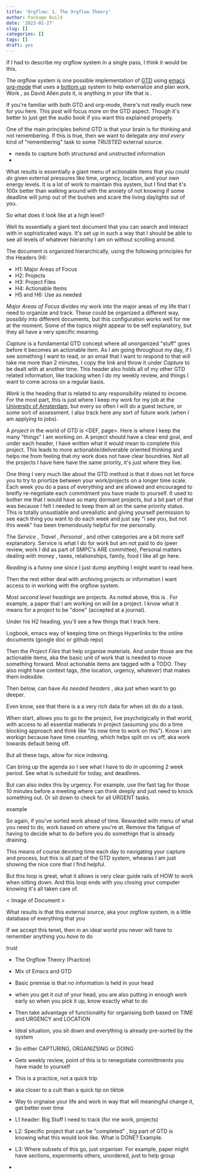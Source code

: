 ```yaml
---
title: 'Orgflow: 1. The Orgflow Theory'
author: Package Build
date: '2023-01-27'
slug: []
categories: []
tags: []
draft: yes
---
```


If I had to describe my orgflow system in a single pass, I think it would be this.

The orgflow system is one possible implementation of [GTD]() using [emacs]() [org-mode]() that uses a [bottom up]() system to help externalize and plan work. Work , as David Allen puts it, is anything in your life that is <work definition>. 

If you're familiar with both GTD and org-mode, there's not really much new for you here.
This post will focus more on the GTD aspect.
Though it's better to just get the audio book if you want this explained properly. 

One of the main principles behind GTD is that your brain is for thinking and not remembering.
If this is true, then we want to delegate _any and every_ kind of "remembering" task to some *TRUSTED* external source.

- needs to capture both structured and unstructed information
- 

What results is essentially a giant menu of actionable items that you _could do_ given external pressures like time, urgency, location, and your own energy levels.
It is a lot of work to maintain this system, but I find that it's 100x better than walking around with the anxiety of not knowing if some deadline will jump out of the bushes and scare the living daylights out of you.

So what does it look like at a high level?

Well its essentially a giant text document that you can search and interact with in sophisticated ways.
It's set up in such a way that I should be able to see all levels of whatever hierarchy I am on without scrolling around.

The document is organized hierarchically, using the following principles for the Headers (H):

* H1: Major Areas of Focus 
* H2: Projects
* H3: Project Files 
* H4: Actionable Items
* H5 and H6: Use as needed

*Major Areas of Focus* divides my work into the major areas of my life that I need to organize and track.
These could be organized a different way, possibly into different documents, but this configuration works well for me at the moment.
Some of the topics might appear to be self explanatory, but they all have a very specific meaning.

_Capture_ is a fundamental GTD concept where all unorganized "stuff" goes before it becomes an actionable item. As I am going throughout my day, if I see something I want to read, or an email that I want to respond to that will take me more than 2 minutes, I copy the link and throw it under _Capture_ to be dealt with at another time.
This header also holds all of my other GTD related information, like tracking when I do my weekly review, and things I want to come across on a regular basis. 

_Work_ is the heading that is related to any responsibility related to income.
For the most part, this is just where I keep my _work_ for my job at the [University of Amsterdam](), but every so often I will do a guest lecture, or some sort of assessment.
I also track here any sort of future work (when I am applying to jobs).

A _project_ in the world of GTD is <DEF, page>. 
Here is where I keep the many "things" I am working on.
A project should have a clear end goal, and under each header, I have written what it would mean to complete this project.
This leads to more actionable/deliverable oriented thinking and helps me from feeling that my work does not have clear boundries.
Not all the projects I have here have the same priority, it's just where they live.

One thing I very much like about the GTD method is that it does not let force you to try to priortize between your work/projects on a longer time scale.
Each week you do a pass of everything and are allowed and encouraged to breifly re-negotiate each commitment you have made to yourself.
It used to bother me that I would have so many dormant projects, but a bit part of that was because I felt I needed to keep them all on the same priority status.
This is totally unsustiable and unrealistic and giving yourself permission to see each thing you want to do each week and just say "i see you, but not this week" has been tremendously helpful for me personally. 

The _Service_ , _Travel_ , _Personal_ , and other categories are a bit more self explanatory. 
Service is what I do for work but am not paid to do (peer review, work I did as part of SMPC's ARE committee), Personal matters dealing with money , taxes, relationships, family, food I like all go here. 

_Reading_ is a funny one since I just dump anything I might want to read here.

Then the rest either deal with archiving projects or information I want access to in working with the orgflow system. 

Most *second level headings* are projects.
As noted above, this is <DEF>.
For example, a paper that I am working on will be a project.
I know what it means for a project to be "done" (accepted at a journal).

Under his H2 heading, you'll see a few things that I track here.

Logbook, emacs way of keeping time on things
Hyperlinks to the online documents (google doc or github repo)

Then the *Project Files* that help organise materials.
And under those are the actionable items, aka the basic unit of work that is needed to move something forward.
Most actionable items are tagged with a TODO.
They also might have context tags, (the location, urgency, whatever) that makes them indexible.

Then below, can have *As needed headers* , aka just when want to go deeper.

Even know, see that there is a a very rich data for when sit do do a task. 

When start, allows you to go to the project, live psycholgically in that world, with access to all essential matierals in project (assuming you do a time blocking approach and think like "its now time to work on this").
Know i am workign because have time counting, which helps split on vs off, aka work towards default being off.

But all these tags, allow for nice indexing.

Can bring up the agenda so I see what I have to do in upcoming 2 week period. 
See what is scheduld for today, and deadlines.

But can also index this by urgency.
For example, use the fast tag for those 10 minutes before a meeting where can think deeply and just need to knock something out.
Or sit down to check for all URGENT tasks.

example

So again, if you've sorted work ahead of time.
Rewarded with menu of what you need to do, work based on where you're at. 
Remove the fatigue of having to decide what to do before you do somethign that is already draining.

This means of course devoting time each day to navigating your capture and process, but this is all part of the GTD system, whearas I am just showing the nice core that I find helpful.

<GTD Docuemnt> 

But this loop is great, what it allows is very clear guide rails of HOW to work when sitting down.
And this loop ends with you closing your computer knowing it's all taken care of. 

< Image of Document > 



What results is that this external source, aka your orgflow system, is a little database of everything that you 

If we accept this tenet, then in an ideal world you never will have to remember anything you _have to_ do 

trust




- The Orgflow Theory (Practice) 
+ Mix of Emacs and GTD 
+ Basic premise is that no information is held in your head
+ when you get it out of your head, you are also putting in enough work early so when you pick it up, know exactly what to do 
+ Then take advantage of functionality for organising both based on TIME and URGENCY and LOCATION 
+ Ideal situation, you sit down and everything is already pre-sorted by the system
+ So either CAPTURING, ORGANIZSING or DOING 
+ Gets weekly review, point of this is to renegotiate committments you have made to yourself 
+ This is a practice, not a quick trip
+ aka closer to a cult than a quick tip on tiktok 
+ Way to orgnaise your life and work in way that will meaningful change it, get better over time 



+ L1 header: Big Stuff I need to track (for me work, projects)
+ L2: Specific project that can be "completed" , big part of GTD is knowing what this would look like. What is DONE? Example.
+ L3: Where subsets of this go, just organiser. For example, paper might have sections, experiments others, unordered, just to help group
+

